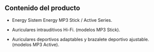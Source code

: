 ## Contenido del producto


* Energy Sistem Energy MP3 Stick / Active Series.

* Auriculares intrauditivos Hi-Fi. (modelos MP3 Stick).

* Auriculares deportivos adaptables y brazalete deportivo ajustable. (modelos MP3 Active).

